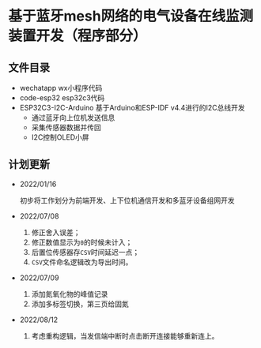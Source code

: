 # 基于蓝牙mesh网络的电气设备在线监测装置开发（程序部分）

## 文件目录
- wechatapp wx小程序代码
- code-esp32  esp32c3代码
- ESP32C3-I2C-Arduino 基于Arduino和ESP-IDF v4.4进行的I2C总线开发
    * 通过蓝牙向上位机发送信息
    * 采集传感器数据并传回
    * I2C控制OLED小屏

## 计划更新

* 2022/01/16

    初步将工作划分为前端开发、上下位机通信开发和多蓝牙设备组网开发

* 2022/07/08

    1. 修正舍入误差；
    2. 修正数值显示为`0`的时候未计入；
    3. 后置位传感器存`CSV`时间延迟一点；
    4. `CSV`文件命名逻辑改为导出时间。

* 2022/07/09

    1. 添加氮氧化物的峰值记录
    2. 添加多标签切换，第三页给固氮

* 2022/08/12

    1. 考虑重构逻辑，当发信端中断时点击断开连接能够重新连上。